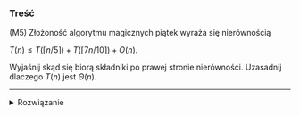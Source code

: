 ### Treść
(M5)
Złożoność algorytmu magicznych piątek wyraża się nierównością

$T(n) \leq T(\lceil n/5 \rceil) + T(\lceil 7n/10 \rceil) + O(n)$.

Wyjaśnij skąd się biorą składniki po prawej stronie nierówności. Uzasadnij dlaczego $T(n)$ jest $\Theta(n)$.

------
<details><summary>Rozwiązanie</summary>
<p>

